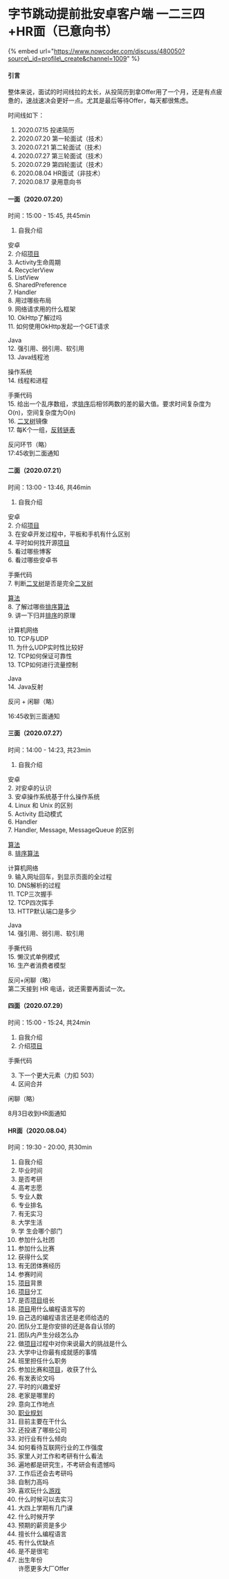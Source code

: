 # 字节跳动提前批安卓客户端 一二三四+HR面（已意向书）

{% embed url="https://www.nowcoder.com/discuss/480050?source\_id=profile\_create&channel=1009" %}

#### 引言

 整体来说，面试的时间线拉的太长，从投简历到拿Offer用了一个月，还是有点疲惫的，速战速决会更好一点。尤其是最后等待Offer，每天都很焦虑。

 时间线如下：  
 1. 2020.07.15 投递简历  
 2. 2020.07.20 第一轮面试（技术）  
 3. 2020.07.21 第二轮面试（技术）  
 4. 2020.07.27 第三轮面试（技术）  
 5. 2020.07.29 第四轮面试（技术）  
 6. 2020.08.04 HR面试（非技术）  
 7. 2020.08.17 录用意向书

####  一面（2020.07.20）

 时间：15:00 - 15:45, 共45min  
 1. 自我介绍

 安卓  
 2. 介绍[项目](/jump/super-jump/word?word=%E9%A1%B9%E7%9B%AE)  
 3. Activity生命周期  
 4. RecyclerView  
 5. ListView  
 6. SharedPreference  
 7. Handler  
 8. 用过哪些布局  
 9. 网络请求用的什么框架  
 10. OkHttp了解过吗  
 11. 如何使用OkHttp发起一个GET请求

 Java  
 12. 强引用、弱引用、软引用  
 13. Java线程池

 操作系统  
 14. 线程和进程

 手撕代码  
 15. 给出一个乱序数组，求[排序](/jump/super-jump/word?word=%E6%8E%92%E5%BA%8F)后相邻两数的差的最大值。要求时间复杂度为O\(n\)，空间复杂度为O\(n\)  
 16. [二叉树](/jump/super-jump/word?word=%E4%BA%8C%E5%8F%89%E6%A0%91)镜像  
 17. 每K个一组，[反转链表](/jump/super-jump/word?word=%E5%8F%8D%E8%BD%AC%E9%93%BE%E8%A1%A8)

 反问环节（略）  
 17:45收到二面通知

####  二面（2020.07.21）

 时间：13:00 - 13:46, 共46min  
 1. 自我介绍

 安卓  
 2. 介绍[项目](/jump/super-jump/word?word=%E9%A1%B9%E7%9B%AE)  
 3. 在安卓开发过程中，平板和手机有什么区别  
 4. 平时如何找开源[项目](/jump/super-jump/word?word=%E9%A1%B9%E7%9B%AE)  
 5. 看过哪些博客  
 6. 看过哪些安卓书

 手撕代码  
 7. 判断[二叉树](/jump/super-jump/word?word=%E4%BA%8C%E5%8F%89%E6%A0%91)是否是完全[二叉树](/jump/super-jump/word?word=%E4%BA%8C%E5%8F%89%E6%A0%91)

 [算法](/jump/super-jump/word?word=%E7%AE%97%E6%B3%95)  
 8. 了解过哪些[排序](/jump/super-jump/word?word=%E6%8E%92%E5%BA%8F)[算法](/jump/super-jump/word?word=%E7%AE%97%E6%B3%95)  
 9. 讲一下归并[排序](/jump/super-jump/word?word=%E6%8E%92%E5%BA%8F)的原理

 计算机网络  
 10. TCP与UDP  
 11. 为什么UDP实时性比较好  
 12. TCP如何保证可靠性  
 13. TCP如何进行流量控制

 Java  
 14. Java反射

 反问 + 闲聊（略）

 16:45收到三面通知

####  三面（2020.07.27）

 时间：14:00 - 14:23, 共23min  
 1. 自我介绍

 安卓  
 2. 对安卓的认识  
 3. 安卓操作系统基于什么操作系统  
 4. Linux 和 Unix 的区别  
 5. Activity 启动模式  
 6. Handler  
 7. Handler, Message, MessageQueue 的区别

 [算法](/jump/super-jump/word?word=%E7%AE%97%E6%B3%95)  
 8. [排序](/jump/super-jump/word?word=%E6%8E%92%E5%BA%8F)[算法](/jump/super-jump/word?word=%E7%AE%97%E6%B3%95)

 计算机网络  
 9. 输入网址回车，到显示页面的全过程  
 10. DNS解析的过程  
 11. TCP三次握手  
 12. TCP四次挥手  
 13. HTTP默认端口是多少

 Java  
 14. 强引用、弱引用、软引用

 手撕代码  
 15. 懒汉式单例模式  
 16. 生产者消费者模型

 反问+闲聊（略）  
 第二天接到 HR 电话，说还需要再面试一次。

####  四面（2020.07.29）

 时间：15:00 - 15:24, 共24min

 1. 自我介绍  
 2. 介绍[项目](/jump/super-jump/word?word=%E9%A1%B9%E7%9B%AE)

 手撕代码

 3. 下一个更大元素（力扣 503）  
 4. 区间合并

 闲聊（略）

 8月3日收到HR面通知

####  HR面（2020.08.04）

 时间：19:30 - 20:00, 共30min

 1. 自我介绍  
 2. 毕业时间  
 3. 是否考研  
 4. 高考志愿  
 5. 专业人数  
 6. 专业排名  
 7. 有无实习  
 8. 大学生活  
 9.  学 生会哪个部门  
 10. 参加什么社团  
 11. 参加什么比赛  
 12. 获得什么奖  
 13. 有无团体赛经历  
 14. 参赛时间  
 15. [项目](/jump/super-jump/word?word=%E9%A1%B9%E7%9B%AE)背景  
 16. [项目](/jump/super-jump/word?word=%E9%A1%B9%E7%9B%AE)分工  
 17. 是否[项目](/jump/super-jump/word?word=%E9%A1%B9%E7%9B%AE)组长  
 18. [项目](/jump/super-jump/word?word=%E9%A1%B9%E7%9B%AE)用什么编程语言写的  
 19. 自己选的编程语言还是老师给选的  
 20. 团队分工是你安排的还是各自认领的  
 21. 团队内产生分歧怎么办  
 22. 做[项目](/jump/super-jump/word?word=%E9%A1%B9%E7%9B%AE)过程中对你来说最大的挑战是什么  
 23. 大学中让你最有成就感的事情  
 24. 班里担任什么职务  
 25. 参加比赛和[项目](/jump/super-jump/word?word=%E9%A1%B9%E7%9B%AE)，收获了什么  
 26. 有发表论文吗  
 27. 平时的兴趣爱好  
 28. 老家是哪里的  
 29. 意向工作地点  
 30. [职业规划](/jump/super-jump/word?word=%E8%81%8C%E4%B8%9A%E8%A7%84%E5%88%92)  
 31. 目前主要在干什么  
 32. 还投递了哪些公司  
 33. 对行业有什么倾向  
 34. 如何看待互联网行业的工作强度  
 35. 家里人对工作和考研有什么看法  
 36. 遍地都是研究生，不考研会有遗憾吗  
 37. 工作后还会去考研吗  
 38. 自制力高吗  
 39. 喜欢玩什么[游戏](/jump/super-jump/word?word=%E6%B8%B8%E6%88%8F)  
 40. 什么时候可以去实习  
 41. 大四上学期有几门课  
 42. 什么时候开学  
 43. 预期的薪资是多少  
 44. 擅长什么编程语言  
 45. 有什么优缺点  
 46. 是不是很宅   
 47. 出生年份  
 许愿更多大厂Offer

